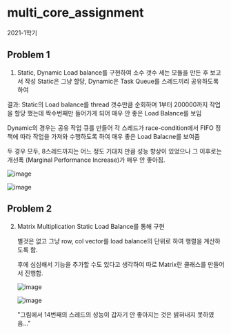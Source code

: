 # multi_core_assignment
2021-1학기

## Problem 1

1) Static, Dynamic Load balance를 구현하여 소수 갯수 세는 모듈을 만든 후 보고서 작성 
    Static은 그냥 할당, Dynamic은 Task Queue를 스레드끼리 공유하도록 하여 
    
결과:
   Static의 Load balance를 thread 갯수만큼 순회하며 1부터 200000까지 작업을 할당 했는데 짝수번째만 들어가게 되어 매우 안 좋은 Load Balance를 보임
    
   Dynamic의 경우는 공유 작업 큐를 만들어 각 스레드가 race-condition에서 FIFO 정책에 따라 작업을 가져와 수행하도록 하여 매우 좋은 Load Balacne를 보여줌
    
   두 경우 모두, 8스레드까지는 어느 정도 기대치 만큼 성능 향상이 있었으나 그 이후로는 개선폭 (Marginal Performance Increase)가 매우 안 좋아짐.

   ![image](https://user-images.githubusercontent.com/45940359/116524512-6f7e8480-a912-11eb-9bdc-125324b65681.png)
    
   ![image](https://user-images.githubusercontent.com/45940359/116524522-71e0de80-a912-11eb-8efc-c32dbe0698c7.png)


## Problem 2

2) Matrix Multiplication Static Load Balance를 통해 구현

    별것은 없고 그냥 row, col vector를 load balance의 단위로 하여 행렬을 계산하도록 함.
    
    후에 심심해서 기능을 추가할 수도 있다고 생각하여 따로 Matrix란 클래스를 만들어서 진행함.
    
    ![image](https://user-images.githubusercontent.com/45940359/116524585-845b1800-a912-11eb-9afb-e8486d3647fa.png)
    
    ![image](https://user-images.githubusercontent.com/45940359/116524599-87ee9f00-a912-11eb-821d-fb61042d77b7.png)

    "그림에서 14번째의 스레드의 성능이 갑자기 안 좋아지는 것은 밝혀내지 못하였음..."


